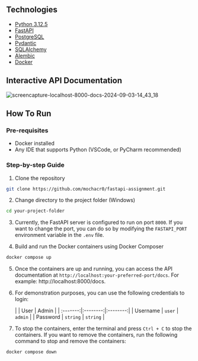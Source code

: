 ## Technologies

- [Python 3.12.5](https://www.python.org/)
- [FastAPI](https://fastapi.tiangolo.com/)
- [PostgreSQL](https://www.postgresql.org/)
- [Pydantic](https://pydantic-docs.helpmanual.io/)
- [SQLAlchemy](https://www.sqlalchemy.org/)
- [Alembic](https://alembic.sqlalchemy.org/en/latest/)
- [Docker](https://www.docker.com/)

## Interactive API Documentation

![screencapture-localhost-8000-docs-2024-09-03-14_43_18](https://github.com/user-attachments/assets/04f88e6c-67ba-406f-af5a-5570ebf70a7f)

## How To Run

### Pre-requisites

- Docker installed
- Any IDE that supports Python (VSCode, or PyCharm recommended)

### Step-by-step Guide

1. Clone the repository

```bash
git clone https://github.com/mochacr0/fastapi-assignment.git
```

2. Change directory to the project folder (Windows)

```bash
cd your-project-folder
```

3. Currently, the FastAPI server is configured to run on port `8000`. If you want to change the port, you can do so by
   modifying the `FASTAPI_PORT` environment variable in the `.env` file.


4. Build and run the Docker containers using Docker Composer

```bash
docker compose up
```

5. Once the containers are up and running, you can access the API documentation
   at `http://localhost:your-preferred-port/docs`. For example: http://localhost:8000/docs.


6. For demonstration purposes, you can use the following credentials to login:

   |          |   User   |  Admin   | 
                        | :-------:|:--------:|:--------:| 
   | Username |  `user`  | `admin`  |
   | Password | `string` | `string` |

7. To stop the containers, enter the terminal and press `Ctrl + C` to stop the containers. If you want to remove the
   containers, run the following command to stop and remove the containers:

```bash
docker compose down
```

 


